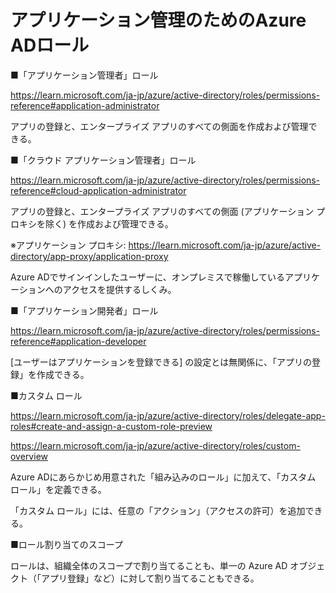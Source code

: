 # アプリケーション管理のためのAzure ADロール

■「アプリケーション管理者」ロール

https://learn.microsoft.com/ja-jp/azure/active-directory/roles/permissions-reference#application-administrator

アプリの登録と、エンタープライズ アプリのすべての側面を作成および管理できる。

■「クラウド アプリケーション管理者」ロール

https://learn.microsoft.com/ja-jp/azure/active-directory/roles/permissions-reference#cloud-application-administrator

アプリの登録と、エンタープライズ アプリのすべての側面 (アプリケーション プロキシを除く) を作成および管理できる。

※アプリケーション プロキシ:
https://learn.microsoft.com/ja-jp/azure/active-directory/app-proxy/application-proxy

Azure ADでサインインしたユーザーに、オンプレミスで稼働しているアプリケーションへのアクセスを提供するしくみ。

■「アプリケーション開発者」ロール

https://learn.microsoft.com/ja-jp/azure/active-directory/roles/permissions-reference#application-developer

[ユーザーはアプリケーションを登録できる] の設定とは無関係に、「アプリの登録」を作成できる。

■カスタム ロール

https://learn.microsoft.com/ja-jp/azure/active-directory/roles/delegate-app-roles#create-and-assign-a-custom-role-preview

https://learn.microsoft.com/ja-jp/azure/active-directory/roles/custom-overview

Azure ADにあらかじめ用意された「組み込みのロール」に加えて、「カスタム ロール」を定義できる。

「カスタム ロール」には、任意の「アクション」（アクセスの許可）を追加できる。

■ロール割り当てのスコープ

ロールは、組織全体のスコープで割り当てることも、単一の Azure AD オブジェクト（「アプリ登録」など）に対して割り当てることもできる。

